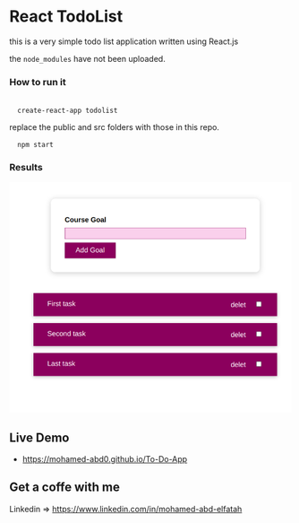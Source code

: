 # React TodoList 

this is a very simple todo list application written using React.js

the `node_modules` have not been uploaded.

<h3>How to run it</h3> 

```

  create-react-app todolist

```

replace the public and src folders with those in this repo. 
```
  npm start
```

<h3>Results</h3>
<img src="./To-Do-App.png">

## Live Demo
* https://mohamed-abd0.github.io/To-Do-App


## Get a coffe with me 
Linkedin => https://www.linkedin.com/in/mohamed-abd-elfatah